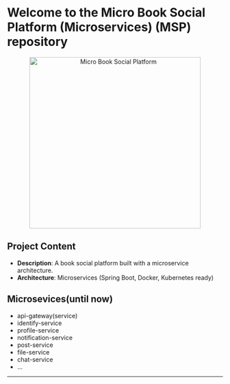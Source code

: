 # Welcome to the Micro Book Social Platform (Microservices) (MSP) repository

<p align="center">
  <img src="https://undraw.co/api/illustrations/undraw_Books_re_8gea.svg" alt="Micro Book Social Platform" width="400"/>
</p>

## Project Content
- **Description**: A book social platform built with a microservice architecture.
- **Architecture**: Microservices (Spring Boot, Docker, Kubernetes ready)
## Microsevices(until now)
- api-gateway(service)
- identify-service
- profile-service
- notification-service
- post-service
- file-service
- chat-service
- ...

---
